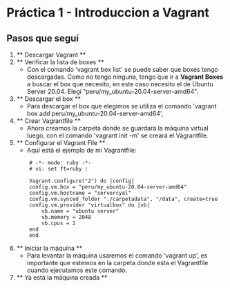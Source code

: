 # Práctica 1 - Introduccion a Vagrant

## Pasos que seguí

1. ** Descargar Vagrant **
2. ** Verificar la lista de boxes  **
    - Con el comando 'vagrant box list' se puede saber que boxes tengo descargadas. Como no tengo ninguna, tengo que ir a **Vagrant Boxes** a buscar el box que necesito, en este caso necesito el de Ubuntu Server 20.04. Elegí "peru/my_ubuntu-20.04-server-amd64".
3. ** Descargar el box **
    - Para descargar el box que elegimos se utiliza el comando 'vagrant box add peru/my_ubuntu-20.04-server-amd64', 
4. ** Crear Vagrantfile **
    - Ahora creamos la carpeta donde se guardará la máquina virtual
    luego, con el comando 'vagrant init -m' se creará el Vagrantfile. 
5. ** Configurar el Vagrant File **
    - Aquí está el ejemplo de mi Vagrantfile: 
    ```
        # -*- mode: ruby -*-
        # vi: set ft=ruby :

        Vagrant.configure("2") do |config|
        config.vm.box = "peru/my_ubuntu-20.04-server-amd64"
        config.vm.hostname = "servercyal"
        config.vm.synced_folder "./carpetadata", "/data", create=true
        config.vm.provider "virtualbox" do |vb|
            vb.name = "ubuntu server"
            vb.memory = 2048
            vb.cpus = 2
        end
        end
    ```
6. ** Iniciar la máquina **
    - Para levantar la máquina usaremos el comando 'vagrant up', es importante que estemos en la carpeta donde esta el Vagrantfile cuando ejecutamos este comando.
7. ** Ya está la máquina creada **
    

